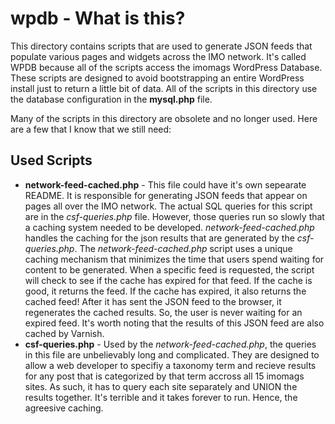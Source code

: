 # wpdb - What is this?

This directory contains scripts that are used to generate JSON feeds that populate various pages and widgets across the IMO network. It's called WPDB because all of the scripts access the imomags WordPress Database. These scripts are designed to avoid bootstrapping an entire WordPress install just to return a little bit of data. All of the scripts in this directory use the database configuration in the **mysql.php** file. 

Many of the scripts in this directory are obsolete and no longer used. Here are a few that I know that we still need:

## Used Scripts

* **network-feed-cached.php** - This file could have it's own sepearate README. It is responsible for generating JSON feeds that appear on pages all over the IMO network. The actual SQL queries for this script are in the *csf-queries.php* file. However, those queries run so slowly that a caching system needed to be developed. *network-feed-cached.php* handles the caching for the json results that are generated by the *csf-queries.php*. The *network-feed-cached.php* script uses a unique caching mechanism that minimizes the time that users spend waiting for content to be generated. When a specific feed is requested, the script will check to see if the cache has expired for that feed. If the cache is good, it returns the feed. If the cache has expired, it also returns the cached feed! After it has sent the JSON feed to the browser, it regenerates the cached results. So, the user is never waiting for an expired feed. It's worth noting that the results of this JSON feed are also cached by Varnish.
*  **csf-queries.php** - Used by the *network-feed-cached.php*, the queries in this file are unbelievably long and complicated. They are designed to allow a web developer to specifiy a taxonomy term and recieve results for any post that is categorized by that term accross all 15 imomags sites. As such, it has to query each site separately and UNION the results together. It's terrible and it takes forever to run. Hence, the agreesive caching.

